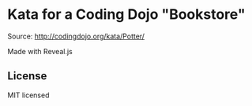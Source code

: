 # Kata for a Coding Dojo "Bookstore"

Source: http://codingdojo.org/kata/Potter/

Made with Reveal.js

## License

MIT licensed
